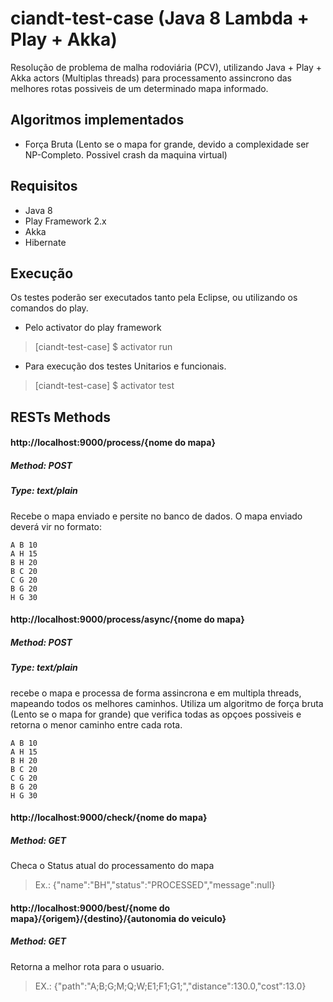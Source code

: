 # ciandt-test-case (Java 8 Lambda + Play + Akka)

Resolução de problema de malha rodoviária (PCV), utilizando Java + Play + Akka actors (Multiplas threads) para processamento assincrono das melhores rotas possiveis de um determinado mapa informado.

## Algoritmos implementados

* Força Bruta (Lento se o mapa for grande, devido a complexidade ser NP-Completo. Possivel crash da maquina virtual)

## Requisitos 

* Java 8
* Play Framework 2.x
* Akka
* Hibernate

## Execução

Os testes poderão ser executados tanto pela Eclipse, ou utilizando os comandos do play.

* Pelo activator do play framework

> [ciandt-test-case] $ activator run

* Para execução dos testes Unitarios e funcionais.
 
> [ciandt-test-case] $ activator test

## RESTs Methods

#### http://localhost:9000/process/{nome do mapa}
##### Method: POST
##### Type: text/plain
Recebe o mapa enviado e persite no banco de dados. O mapa enviado deverá vir no formato: 

```
A B 10 
A H 15
B H 20
B C 20
C G 20
B G 20
H G 30
```
#### http://localhost:9000/process/async/{nome do mapa}
##### Method: POST
##### Type: text/plain
recebe o mapa e processa de forma assincrona e em multipla threads, mapeando todos os melhores caminhos. Utiliza um algoritmo de força bruta (Lento se o mapa for grande) que verifica todas as opçoes possiveis e retorna o menor caminho entre cada rota.
 
```
A B 10 
A H 15
B H 20
B C 20
C G 20
B G 20
H G 30
```

#### http://localhost:9000/check/{nome do mapa}
##### Method: GET
Checa o Status atual do processamento do mapa
> Ex.: {"name":"BH","status":"PROCESSED","message":null}

#### http://localhost:9000/best/{nome do mapa}/{origem}/{destino}/{autonomia do veiculo}
##### Method: GET
Retorna a melhor rota para o usuario.
> EX.: {"path":"A;B;G;M;Q;W;E1;F1;G1;","distance":130.0,"cost":13.0}
